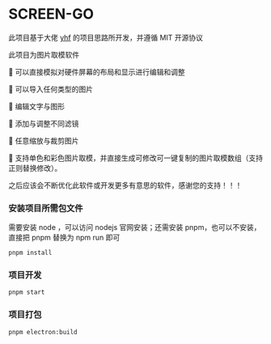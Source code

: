 # SCREEN-GO

此项目基于大佬 [yhf](https://github.com/yhf98 ) 的项目思路所开发，并遵循 MIT 开源协议

 此项目为图片取模软件

🍚 可以直接模拟对硬件屏幕的布局和显示进行编辑和调整

 🍫  可以导入任何类型的图片

🍜 编辑文字与图形

🥘 添加与调整不同滤镜

🥠 任意缩放与裁剪图片

🍵 支持单色和彩色图片取模，并直接生成可修改可一键复制的图片取模数组（支持正则替换修改）。

 之后应该会不断优化此软件或开发更多有意思的软件，感谢您的支持！！！



### 安装项目所需包文件

需要安装 node ，可以访问 nodejs 官网安装；还需安装 pnpm，也可以不安装，直接把 pnpm 替换为 npm run 即可

```sh
pnpm install
```

### 项目开发

```sh
pnpm start
```

### 项目打包

```sh
pnpm electron:build
```



 
